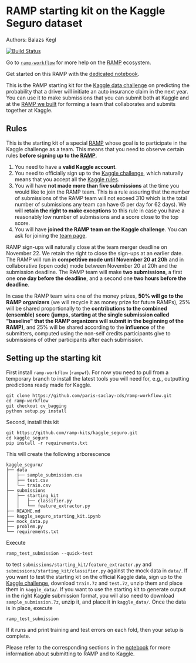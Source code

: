 # RAMP starting kit on the Kaggle Seguro dataset

Authors: Balazs Kegl

[![Build Status](https://travis-ci.org/ramp-kits/kaggle_seguro.svg?branch=master)](https://travis-ci.org/ramp-kits/kaggle_seguro)

Go to [`ramp-workflow`](https://github.com/paris-saclay-cds/ramp-workflow/wiki) for more help on the [RAMP](http:www.ramp.studio) ecosystem.

Get started on this RAMP with the [dedicated notebook](kaggle_seguro_starting_kit.ipynb).

This is the RAMP starting kit for the [Kaggle data challenge](https://www.kaggle.com/c/porto-seguro-safe-driver-prediction) on predicting the probability that a driver will initiate an auto insurance claim in the next year. You can use it to make submissions that you can submit both at Kaggle and at the [RAMP we built](http://www.ramp.studio/problems/kaggle_seguro) for forming a team that collaborates and submits together at Kaggle.

## Rules

This is the starting kit of a special [RAMP](http://www.ramp.studio/events/kaggle_seguro) whose goal is to participate in the Kaggle challenge as a team. This means that you need to observe certain rules **before signing up to the [RAMP](http://www.ramp.studio/events/kaggle_seguro)**. 
1. You need to have a **valid Kaggle account**.
2. You need to officially sign up to the [Kaggle challenge](https://www.kaggle.com/c/porto-seguro-safe-driver-prediction), which naturally means that you accept all the [Kaggle rules](https://www.kaggle.com/c/porto-seguro-safe-driver-prediction/rules).
3. You will have **not made more than five submissions** at the time you would like to join the RAMP team. This is a rule assuring that the number of submissions of the RAMP team will not exceed 310 which is the total number of submissions any team can have (5 per day for 62 days). We will **retain the right to make exceptions** to this rule in case you have a reasonably low number of submissions and a score close to the top score.
4. You will have **joined the RAMP team on the Kaggle challenge**. You can ask for joining the [team page](https://www.kaggle.com/c/porto-seguro-safe-driver-prediction/team).

RAMP sign-ups will naturally close at the team merger deadline on November 22. We retain the right to close the sign-ups at an earlier date. The RAMP will run in **competitive mode until November 20 at 20h** and in collaborative (open code) mode between November 20 at 20h and the submission deadline. The RAMP team will make **two submissions**, a first one **one day before the deadline**, and a second one **two hours before the deadline**. 

In case the RAMP team wins one of the money prizes, **50% will go to the RAMP organizers** (we will recycle it as money prize for future RAMPs), 25% will be shared proportionally to the **contributions to the combined (ensemble) score (jumps, starting at the single submission called "baseline" that the RAMP organizers will submit in the beginning of the RAMP)**, and 25% will be shared according to the **influence** of the submitters, computed using the non-self credits participants give to submissions of other participants after each submission.

## Setting up the starting kit

First install `ramp-workflow` (`rampwf`). For now you need to pull from a temporary branch to install the latest tools you will need for, e.g., outputting predictions ready made for Kaggle. 
```
git clone https://github.com/paris-saclay-cds/ramp-workflow.git
cd ramp-workflow
git checkout cv_bagging
python setup.py install
```
Second, install this kit
```
git https://github.com/ramp-kits/kaggle_seguro.git
cd kaggle_seguro
pip install -r requirements.txt
```
This will create the following arborescence
```
kaggle_seguro/
├── data
│   ├── sample_submission.csv
│   ├── test.csv
│   └── train.csv
├── submissions
│   ├── starting_kit
│   │   ├── classifier.py
│   │   └── feature_extractor.py
├── README.md
├── kaggle_seguro_starting_kit.ipynb
├── mock_data.py
├── problem.py
└── requirements.txt
```
Execute
```
ramp_test_submission --quick-test
```
to test `submissions/starting_kit/feature_extractor.py` and `submissions/starting_kit/classifier.py` against the mock data in `data/`. If you want to test the starting kit on the official Kaggle data, sign up to the [Kaggle challenge](https://www.kaggle.com/c/porto-seguro-safe-driver-prediction), download `train.7z` and `test.7z`, unzip them and place them in `kaggle_data/`. If you want to use the starting kit to generate output in the right Kaggle submission format, you will also need to download `sample_submission.7z`, unzip it, and place it in `kaggle_data/`. Once the data is in place, execute
```
ramp_test_submission
```
If it runs and print training and test errors on each fold, then your setup is complete.

Please refer to the corresponding sections in the [notebook](kaggle_seguro_starting_kit.ipynb) for more information about submitting to RAMP and to Kaggle.
